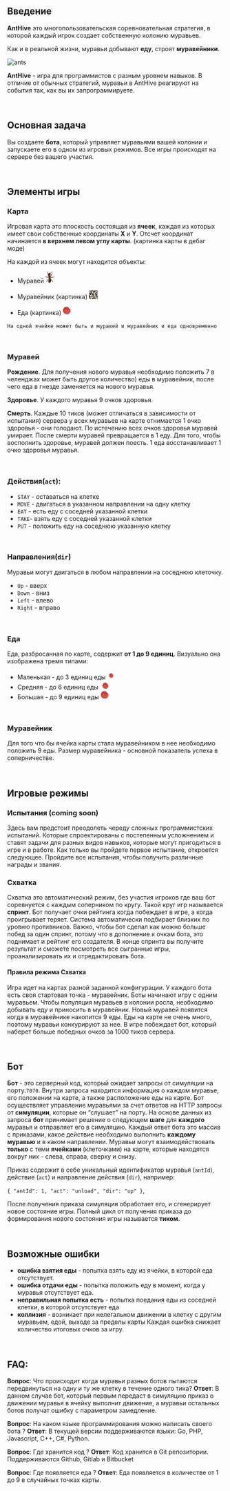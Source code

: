 ## Введение

**AntHive** это многопользовательская соревновательная стратегия, в которой каждый игрок создает собственную колонию муравьев.

Как и в реальной жизни, муравьи добывают **еду**, строят **муравейники**.

![ants](/img/game-animation.gif)

**AntHive** - игра для программистов с разным уровнем навыков. В отличие от обычных стратегий, муравьи в AntHive реагируют на события так, как вы их запрограммируете.

<br>

## Основная задача

Вы создаете **бота**, который управляет муравьями вашей колонии и запускаете его в одном из игровых режимов. Все игры происходят на сервере без вашего участия. 

<br>

## Элементы игры

### Карта

Игровая карта это плоскость состоящая из **ячеек**, каждая из которых имеет свои собственные координаты **X** и **Y**. Отсчет координат начинается **в верхнем левом углу карты**. 
(картинка карты в дебаг моде)

На каждой из ячеек могут находится объекты:
* Муравей [<img src="https://raw.githubusercontent.com/anthive/website/master/static/skins/client/1/ant.png" width="20"/>](https://raw.githubusercontent.com/anthive/website/master/static/skins/client/1/ant.png)

* Муравейник (картинка) ![anthive](https://raw.githubusercontent.com/anthive/website/master/static/skins/client/1/hive.png)

* Еда (картинка) ![antfood](https://raw.githubusercontent.com/anthive/website/master/static/skins/server/1/foodbig.png)



```
На одной ячейке может быть и муравей и муравейник и еда одновременно
```
<br>

### Муравей

**Рождение**. Для получения нового муравья необходимо положить 7 в челенджах может быть другое количество) еды в муравейник, после чего еда в гнезде заменяется на нового муравья.

**Здоровье**. У каждого муравья 9 очков здоровья.

**Смерть**. Каждые 10 тиков (может отличаться в зависимости от испытания) сервера у всех муравьев на карте отнимается 1 очко здоровья - они голодают. По истечению всех очков здоровья муравей умирает. После смерти муравей превращается в 1 еду.  Для того, чтобы восполнить здоровье, муравей должен поесть. 1 еда восстанавливает 1 очко здоровья муравья. 

<br>

### Действия(`act`):
* `STAY` - оставаться на клетке
* `MOVE` - двигаться в указанном направлении на одну клетку
* `EAT` - есть еду с соседней указанной клетки
* `TAKE`- взять еду с соседней указанной клетки
* `PUT` - положить еду на соседнюю указанную клетку

<br>

### Направления(`dir`)

Муравьи могут двигаться в любом направлении на соседнюю клеточку.
* `Up` - вверх
* `Down` - вниз
* `Left` - влево
* `Right` - вправо

<br>

### Еда

Еда, разбросанная по карте, содержит **от 1 до 9 единиц**. Визуально она изображена тремя типами:
* Маленькая - до 3 единиц еды ![antfood](https://raw.githubusercontent.com/anthive/website/master/static/skins/server/1/foodsmall.png)
* Средняя - до 6 единиц еды ![antfood](https://raw.githubusercontent.com/anthive/website/master/static/skins/server/1/foodmid.png)
* Большая - до 9 единиц еды ![antfood](https://raw.githubusercontent.com/anthive/website/master/static/skins/server/1/foodbig.png)

<br>

### Муравейник

Для того что бы ячейка карты стала муравейником в нее необходимо положить 9 еды. Размер муравейника - основной показатель успеха в соперничестве.

<br>

## Игровые режимы

### Испытания (coming soon) 

Здесь вам предстоит преодолеть череду сложных программистских испытаний. Которые спроектированы с постепенным усложнением и ставят задачи для разных видов навыков, которые могут пригодиться в игре и в работе. Как только вы пройдете первое испытание, откроется следующее. Пройдите все испытания, чтобы получить различные награды и звания.


### Схватка

Схватка это автоматический режим, без участия игроков где ваш бот соревнуется с каждым соперником по кругу. Такой круг игр называется **спринт**. Бот получает очки рейтинга когда побеждает в игре, а когда проигрывает теряет. Система автоматически подбирает близких по уровню противников. Важно, чтобы бот сделал как можно больше побед за один спринт, потому что в дополнение к очкам бота, это поднимает и рейтинг его создателя. В конце спринта вы получите результат и сможете посмотреть все сыгранные игры, проанализировать их и отредактировать бота.

#### Правила режима Схватка

Игра идет на картах разной заданной конфигурации. У каждого бота есть своя стартовая точка - муравейник. Боты начинают игру с одним муравьем. Чтобы популяция муравьев в колонии росла, необходимо добывать еду и приносить в муравейник. Новый муравей появится когда в муравейнике накопится 9 еды. Еды на карте не очень много, поэтому муравьи конкурируют за нее.
В игре побеждает бот, который наберет больше победных очков за 1000 тиков сервера.

<br>

## Бот

**Бот** - это серверный код, который ожидает запросы от симуляции на порту:`7070`. Внутри запроса находится информация о каждом муравье, его положении на карте, а также расположение еды на карте. Бот осуществляет управление муравьями за счет ответов на HTTP запросы от **симуляции**, которые он “слушает” на порту. На основе данных из запроса **бот** принимает решение о следующем **шаге** для **каждого** муравья и отправляет его в симуляцию. Каждый ответ бота это массив с приказами, какое действие необходимо выполнить **каждому муравью** и в каком направлении. Муравьи могут взаимодействовать **только** с теми **ячейками** (клеточками) на карте, которые находятся вокруг них - слева, справа, сверху и снизу.

Приказ содержит в себе уникальный идентификатор муравья (`antId`), действие (`act`) и направление действия (`dir`), например:

`{ "antId": 1, "act": "unload", "dir": "up" }`,

После получения приказа симуляция обработает его, и сгенерирует новое состояние игры. Полный цикл от получения приказа до формирования нового состояния игры называется **тиком**.

<br>

## Возможные ошибки

* **ошибка взятия еды** - попытка взять еду из ячейки, в которой еда отсутствует.
* **ошибка отдачи еды** - попытка положить еду в момент, когда у муравья отсутствует еда.
* **неправильная попытка есть** - попытка поедания еды из соседней клетки, в которой отсутствует еда
* **коллизия** - возникает при нелегальном движении в клетку с другим муравьем, едой, выходе за пределы карты Каждая ошибка снижает количество итоговых очков за игру.

<br>

## FAQ:

**Вопрос**: Что происходит когда муравьи разных ботов пытаются передвинуться на одну и ту же клетку в течение одного тика?
**Ответ**: В данном случае бот, который первым передаст в симуляцию приказ о движении муравья в ячейку выполнит движение, а муравьи остальных ботов получат ошибку с параметром замедление.


**Вопрос**: На каком языке программирования можно написать своего бота ?
**Ответ**: В текущей версии поддерживаются языки: Go, PHP, Javascript, C++, C#, Python.


**Вопрос**: Где хранится код ?
**Ответ**: Код хранится в Git репозитории. Поддерживаются Github, Gitlab и Bitbucket


**Вопрос**: Где появляется еда ?
**Ответ**: Еда появляется в количестве от 1 до 9 в случайных точках карты.

